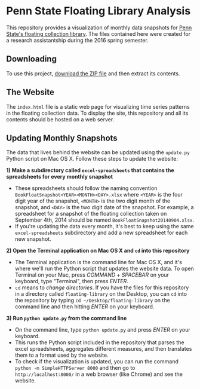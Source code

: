 # Penn State Floating Library Analysis

This repository provides a visualization of monthly data snapshots for [Penn State's floating collection library](https://www.libraries.psu.edu/psul/access/floatingcollection.html). The files contained here were created for a research assistantship during the 2016 spring semester.

## Downloading

To use this project, [download the ZIP file](https://github.com/aaronpdennis/floating-library/archive/gh-pages.zip) and then extract its contents.

## The Website

The `index.html` file is a static web page for visualizing time series patterns in the floating collection data. To display the site, this repository and all its contents should be hosted on a web server.

## Updating Monthly Snapshots

The data that lives behind the website can be updated using the `update.py` Python script on Mac OS X. Follow these steps to update the website:

**1) Make a subdirectory called `excel-spreadsheets` that contains the spreadsheets for every monthly snapshot**
- These spreadsheets should follow the naming convention `BookFloatSnapshot<YEAR><MONTH><DAY>.xlsx` where `<YEAR>` is the four digit year of the snapshot, `<MONTH>` is the two digit month of the snapshot, and `<DAY>` is the two digit date of the snapshot. For example, a spreadsheet for a snapshot of the floating collection taken on September 4th, 2014 should be named `BookFloatSnapshot20140904.xlsx`.
- If you're updating the data every month, it's best to keep using the same `excel-spreadsheets` subdirectory and add a new spreadsheet for each new snapshot.

**2) Open the Terminal application on Mac OS X and `cd` into this repository**
- The Terminal application is the command line for Mac OS X, and it's where we'll run the Python script that updates the website data. To open Terminal on your Mac, press *COMMAND* + *SPACEBAR* on your keyboard, type "Terminal", then press *ENTER*.
- `cd` means to *change directories*. If you have the files for this repository in a directory called `floating-library` on the Desktop, you can `cd` into the repository by typing `cd ~/Desktop/floating-library` on the command line and then hitting *ENTER* on your keyboard.

**3) Run `python update.py` from the command line**
- On the command line, type `python update.py` and press *ENTER* on your keyboard.
- This runs the Python script included in the repository that parses the excel spreadsheets, aggregates different measures, and then translates them to a format used by the website.
- To check if the visualization is updated, you can run the command `python -m SimpleHTTPServer 8000` and then go to `http://localhost:8000/` in a web browser (like Chrome) and see the website.

